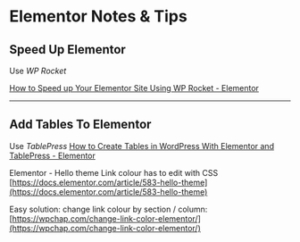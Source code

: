 
# Elementor Notes & Tips

## Speed Up Elementor
Use _WP Rocket_

[How to Speed up Your Elementor Site Using WP Rocket - Elementor](https://elementor.com/blog/wp-rocket/?utm_source=Elementor&utm_campaign=1fc52e64c8-news-vol-20&utm_medium=email&utm_term=0_34c18994e0-1fc52e64c8-133617409)

---


## Add Tables To Elementor

Use _TablePress_
[How to Create Tables in WordPress With Elementor and TablePress - Elementor](https://elementor.com/blog/tablepress/?utm_source=Elementor&utm_campaign=1fc52e64c8-news-vol-20&utm_medium=email&utm_term=0_34c18994e0-1fc52e64c8-133617409)

Elementor - Hello theme Link colour has to edit with CSS
[https://docs.elementor.com/article/583-hello-theme](https://docs.elementor.com/article/583-hello-theme)

Easy solution: change link colour by section / column:
[https://wpchap.com/change-link-color-elementor/](https://wpchap.com/change-link-color-elementor/)
